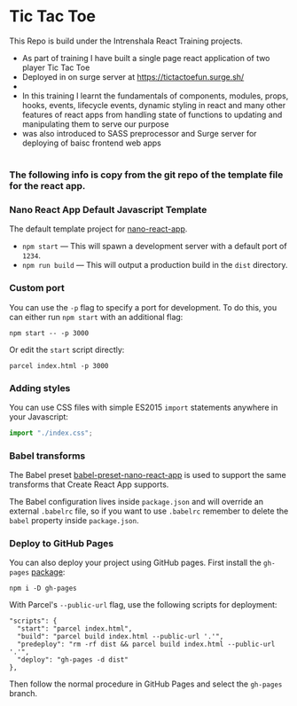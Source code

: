 # Tic Tac Toe
This Repo is build under the Intrenshala React Training projects.
- As part of training I have built a single page react application of two player Tic Tac Toe
- Deployed in on surge server at https://tictactoefun.surge.sh/
-
- In this training I learnt the fundamentals of components, modules, props, hooks, events, lifecycle events, dynamic styling in react and many other features of react apps from handling state of functions to updating and manipulating them to serve our purpose
- was also introduced to SASS preprocessor and Surge server for deploying of baisc frontend web apps


#
#

### The following info is copy from the git repo of the template file for the react app.

### Nano React App Default Javascript Template

The default template project for [nano-react-app](https://github.com/adrianmcli/nano-react-app).

- `npm start` — This will spawn a development server with a default port of `1234`.
- `npm run build` — This will output a production build in the `dist` directory.

### Custom port

You can use the `-p` flag to specify a port for development. To do this, you can either run `npm start` with an additional flag:

```
npm start -- -p 3000
```

Or edit the `start` script directly:

```
parcel index.html -p 3000
```

### Adding styles

You can use CSS files with simple ES2015 `import` statements anywhere in your Javascript:

```js
import "./index.css";
```

### Babel transforms

The Babel preset [babel-preset-nano-react-app](https://github.com/nano-react-app/babel-preset-nano-react-app) is used to support the same transforms that Create React App supports.

The Babel configuration lives inside `package.json` and will override an external `.babelrc` file, so if you want to use `.babelrc` remember to delete the `babel` property inside `package.json`.


### Deploy to GitHub Pages

You can also deploy your project using GitHub pages.
First install the `gh-pages` [package](https://github.com/tschaub/gh-pages):

`npm i -D gh-pages`

With Parcel's `--public-url` flag, use the following scripts for deployment:

```
"scripts": {
  "start": "parcel index.html",
  "build": "parcel build index.html --public-url '.'",
  "predeploy": "rm -rf dist && parcel build index.html --public-url '.'",
  "deploy": "gh-pages -d dist"
},
```

Then follow the normal procedure in GitHub Pages and select the `gh-pages` branch.
